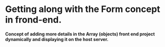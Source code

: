# Getting along with the Form concept in frond-end.

#### Concept of adding more details in the Array (objects) front end project dynamically and displaying it on the host server.
